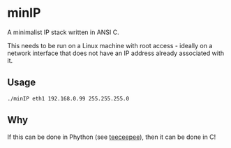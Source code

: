 minIP
=====

A minimalist IP stack written in ANSI C.

This needs to be run on a Linux machine with root access - ideally on a network interface that does not have an IP address already associated with it.

Usage
-----

	./minIP eth1 192.168.0.99 255.255.255.0

Why
---

If this can be done in Phython (see [teeceepee](https://github.com/jvns/teeceepee)), then it can be done in C!